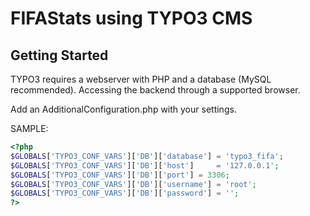 FIFAStats using TYPO3 CMS
=========

Getting Started
---------------

TYPO3 requires a webserver with PHP and a database (MySQL recommended).
Accessing the backend through a supported browser.

Add an AdditionalConfiguration.php with your settings.

SAMPLE:
```php
<?php
$GLOBALS['TYPO3_CONF_VARS']['DB']['database'] = 'typo3_fifa';
$GLOBALS['TYPO3_CONF_VARS']['DB']['host']     = '127.0.0.1';
$GLOBALS['TYPO3_CONF_VARS']['DB']['port'] = 3306;
$GLOBALS['TYPO3_CONF_VARS']['DB']['username'] = 'root';
$GLOBALS['TYPO3_CONF_VARS']['DB']['password'] = '';
?>
```